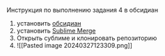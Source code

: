 Инструкция по выполнению задания 4 в обсидиан 
1. установить [обсидиан](https://obsidian.md/download)
2. установить [Sublime Merge](https://www.sublimemerge.com/download)
3.  Открыть сублиме и клонировать репозиторию
4. ![[Pasted image 20240327123309.png]]